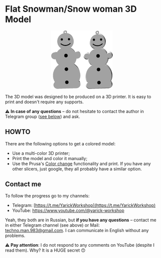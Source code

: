 # Flat Snowman/Snow woman 3D Model
<p align="center" width="100%">
    <img width="40%" src="media/logo.png">
</p>

The 3D model was designed to be produced on a 3D printer. It is easy to print and doesn't require any supports.

⚠️ **In case of any questions** – do not hesitate to contact the author in Telegram group ([see below](#contact-me)) and ask.

## HOWTO

There are the following options to get a colored model:
  * Use a multi-color 3D printer;
  * Print the model and color it manually;
  * Use the Prusa's [Color change](https://help.prusa3d.com/article/color-change_1687) functionality and print. If you have any other slicers, just google, they all probably have a similar option.
  
## Contact me
To follow the progress go to my channels:
  - Telegram: [https://t.me/YarickWorkshop](https://t.me/YarickWorkshop)
  - YouTube: https://www.youtube.com/@yarick-workshop

Yeah, they both are in Russian, but **if you have any questions** – contact me in either Telegram channel (see above) or Mail: techno.man.983@gmail.com. I can communicate in English without any problems. 

⚠️ **Pay attention**: I do not respond to any comments on YouTube (despite I read them). Why? It is a HUGE secret 🙃

